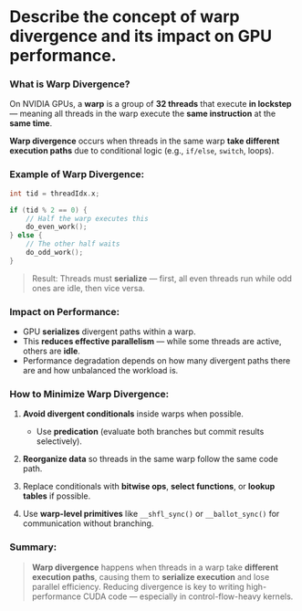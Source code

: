# Describe the concept of warp divergence and its impact on GPU performance.

### What is Warp Divergence?

On NVIDIA GPUs, a **warp** is a group of **32 threads** that execute **in lockstep** — meaning all threads in the warp execute the **same instruction** at the **same time**.

**Warp divergence** occurs when threads in the same warp **take different execution paths** due to conditional logic (e.g., `if/else`, `switch`, loops).

### Example of Warp Divergence:

```cpp
int tid = threadIdx.x;

if (tid % 2 == 0) {
    // Half the warp executes this
    do_even_work();
} else {
    // The other half waits
    do_odd_work();
}
```

> Result: Threads must **serialize** — first, all even threads run while odd ones are idle, then vice versa.

### Impact on Performance:

- GPU **serializes** divergent paths within a warp.
- This **reduces effective parallelism** — while some threads are active, others are **idle**.
- Performance degradation depends on how many divergent paths there are and how unbalanced the workload is.

### How to Minimize Warp Divergence:

1. **Avoid divergent conditionals** inside warps when possible.

   - Use **predication** (evaluate both branches but commit results selectively).

2. **Reorganize data** so threads in the same warp follow the same code path.
3. Replace conditionals with **bitwise ops**, **select functions**, or **lookup tables** if possible.
4. Use **warp-level primitives** like `__shfl_sync()` or `__ballot_sync()` for communication without branching.

### Summary:

> **Warp divergence** happens when threads in a warp take **different execution paths**, causing them to **serialize execution** and lose parallel efficiency. Reducing divergence is key to writing high-performance CUDA code — especially in control-flow-heavy kernels.
